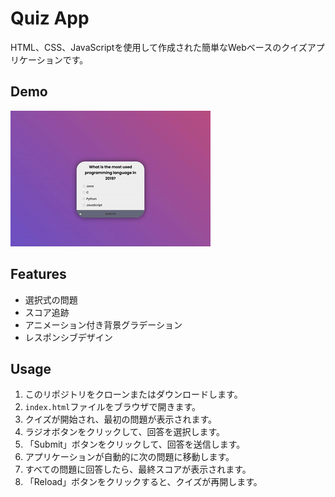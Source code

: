 # Quiz App

HTML、CSS、JavaScriptを使用して作成された簡単なWebベースのクイズアプリケーションです。

## Demo

![Countdown Timer Demo](demo.gif)

## Features

- 選択式の問題
- スコア追跡
- アニメーション付き背景グラデーション
- レスポンシブデザイン

## Usage

1. このリポジトリをクローンまたはダウンロードします。
2. `index.html`ファイルをブラウザで開きます。
3. クイズが開始され、最初の問題が表示されます。
4. ラジオボタンをクリックして、回答を選択します。
5. 「Submit」ボタンをクリックして、回答を送信します。
6. アプリケーションが自動的に次の問題に移動します。
7. すべての問題に回答したら、最終スコアが表示されます。
8. 「Reload」ボタンをクリックすると、クイズが再開します。
